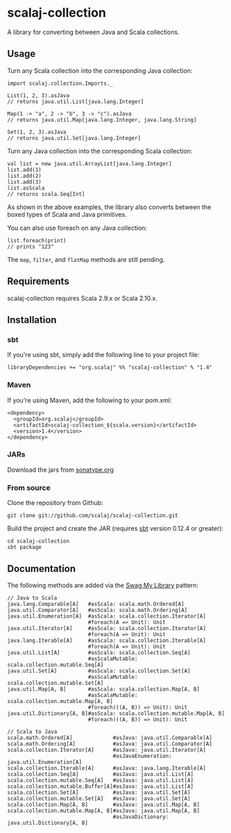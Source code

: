 # scalaj-collection

A library for converting between Java and Scala collections.

## Usage

Turn any Scala collection into the corresponding Java collection:

    import scalaj.collection.Imports._

    List(1, 2, 3).asJava
    // returns java.util.List[java.lang.Integer]

    Map(1 -> "a", 2 -> "b", 3 -> "c").asJava
    // returns java.util.Map[java.lang.Integer, java.lang.String]

    Set(1, 2, 3).asJava
    // returns java.util.Set[java.lang.Integer]

Turn any Java collection into the corresponding Scala collection:

    val list = new java.util.ArrayList[java.lang.Integer]
    list.add(1)
    list.add(2)
    list.add(3)
    list.asScala
    // returns scala.Seq[Int]

As shown in the above examples, the library also converts between the boxed types of Scala and Java primitives.

You can also use foreach on any Java collection:

    list.foreach(print)
    // prints "123"

The `map`, `filter`, and `flatMap` methods are still pending.

## Requirements

scalaj-collection requires Scala 2.9.x or Scala 2.10.x.

## Installation

### sbt

If you're using sbt, simply add the following line to your project file:

    libraryDependencies += "org.scalaj" %% "scalaj-collection" % "1.4"

### Maven

If you're using Maven, add the following to your pom.xml:

    <dependency>
      <groupId>org.scalaj</groupId>
      <artifactId>scalaj-collection_${scala.version}</artifactId>
      <version>1.4</version>
    </dependency>

### JARs

Download the jars from [sonatype.org](https://oss.sonatype.org/content/repositories/releases/org/scalaj/)

### From source

Clone the repository from Github:

    git clone git://github.com/scalaj/scalaj-collection.git

Build the project and create the JAR (requires [sbt](http://www.scala-sbt.org/) version 0.12.4 or greater):

    cd scalaj-collection
    sbt package

## Documentation

The following methods are added via the [Swag My Library](http://www.artima.com/weblogs/viewpost.jsp?thread=179766) pattern:

    // Java to Scala
    java.lang.Comparable[A]   #asScala: scala.math.Ordered[A]
    java.util.Comparator[A]   #asScala: scala.math.Ordering[A]
    java.util.Enumeration[A]  #asScala: scala.collection.Iterator[A]
                              #foreach(A => Unit): Unit
    java.util.Iterator[A]     #asScala: scala.collection.Iterator[A]
                              #foreach(A => Unit): Unit
    java.lang.Iterable[A]     #asScala: scala.collection.Iterable[A]
                              #foreach(A => Unit): Unit
    java.util.List[A]         #asScala: scala.collection.Seq[A]
                              #asScalaMutable: scala.collection.mutable.Seq[A]
    java.util.Set[A]          #asScala: scala.collection.Set[A]
                              #asScalaMutable: scala.collection.mutable.Set[A]
    java.util.Map[A, B]       #asScala: scala.collection.Map[A, B]
                              #asScalaMutable: scala.collection.mutable.Map[A, B]
                              #foreach(((A, B)) => Unit): Unit
    java.util.Dictionary[A, B]#asScala: scala.collection.mutable.Map[A, B]
                              #foreach(((A, B)) => Unit): Unit

    // Scala to Java
    scala.math.Ordered[A]             #asJava: java.util.Comparable[A]
    scala.math.Ordering[A]            #asJava: java.util.Comparator[A]
    scala.collection.Iterator[A]      #asJava: java.util.Iterator[A]
                                      #asJavaEnumeration: java.util.Enumeration[A]
    scala.collection.Iterable[A]      #asJava: java.lang.Iterable[A]
    scala.collection.Seq[A]           #asJava: java.util.List[A]
    scala.collection.mutable.Seq[A]   #asJava: java.util.List[A]
    scala.collection.mutable.Buffer[A]#asJava: java.util.List[A]
    scala.collection.Set[A]           #asJava: java.util.Set[A]
    scala.collection.mutable.Set[A]   #asJava: java.util.Set[A]
    scala.collection.Map[A, B]        #asJava: java.util.Map[A, B]
    scala.collection.mutable.Map[A, B]#asJava: java.util.Map[A, B]
                                      #asJavaDictionary: java.util.Dictionary[A, B]

